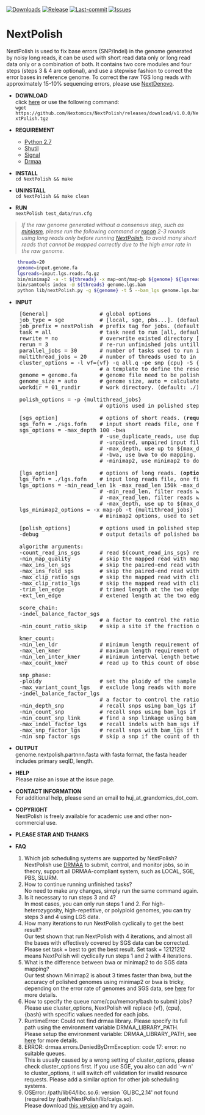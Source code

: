 [![Downloads](https://img.shields.io/github/downloads/Nextomics/NextPolish/total.svg)](https://github.com/Nextomics/NextPolish/releases/download/v1.0.0/NextPolish.tgz)
[![Release](https://img.shields.io/github/release/Nextomics/NextPolish.svg)](https://github.com/Nextomics/NextPolish/releases)
[![Last-commit](https://img.shields.io/github/last-commit/Nextomics/NextPolish.svg)](https://github.com/Nextomics/NextPolish/commits/master)
[![Issues](https://img.shields.io/github/issues/Nextomics/NextPolish.svg)](https://github.com/Nextomics/NextPolish/issues)

# NextPolish
NextPolish is used to fix base errors (SNP/Indel) in the genome generated by noisy long reads, it can be used with short read data only or long read data only or a combination of both. It contains two core modules and four steps (steps 3 & 4 are optional), and use a stepwise fashion to correct the error bases in reference genome. To correct the raw TGS long reads with approximately 15-10% sequencing errors, please use [NextDenovo](https://github.com/Nextomics/NextDenovo).

* **DOWNLOAD**  
click [here](https://github.com/Nextomics/NextPolish/releases/download/v1.0.0/NextPolish.tgz) or use the following command:  
`wget https://github.com/Nextomics/NextPolish/releases/download/v1.0.0/NextPolish.tgz`  

* **REQUIREMENT**
	* [Python 2.7](https://www.python.org/download/releases/2.7/)
	* [Shutil](https://docs.python.org/2/library/shutil.html)
	* [Signal](https://docs.python.org/2/library/signal.html)
	* [Drmaa](https://github.com/pygridtools/drmaa-python)

* **INSTALL**  
`cd NextPolish && make`

* **UNINSTALL**  
`cd NextPolish && make clean`

* **RUN**  
`nextPolish test_data/run.cfg`

>*If the raw genome generated without a consensus step, such as [miniasm](https://github.com/lh3/miniasm), please run the following command or [racon](https://github.com/isovic/racon) 2-3 rounds using long reads only before running [NextPolish](https://github.com/Nextomics/NextPolish), to avoid many short reads that cannot be mapped correctly due to the high error rate in the raw genome.*

```bash
    threads=20  
    genome=input.genome.fa
    lgsreads=input.lgs.reads.fq.gz
    bin/minimap2 -a -t ${threads} -x map-ont/map-pb ${genome} ${lgsreads}|bin/samtools view -F 0x4 -b - |bin/samtools sort - -m 2g -@ ${threads} -o genome.lgs.bam  
    bin/samtools index -@ ${threads} genome.lgs.bam  
    python lib/nextPolish.py -g ${genome} -t 5 --bam_lgs genome.lgs.bam -p ${threads} > genome.lgspolish.fa
```

* **INPUT** 

<pre>
	[General]                # global options
	job_type = sge           # [local, sge, pbs...]. (default: sge)
	job_prefix = nextPolish  # prefix tag for jobs. (default: nextPolish)
	task = all               # task need to run [all, default, best, 1, 2, 3, 4, 12, 123, 12123...], all=1234, default=12, best=12121212. (default: default)
	rewrite = no             # overwrite existed directory [yes, no]. (default: no)
	rerun = 3                # re-run unfinished jobs untill finished or reached ${rerun} loops, 0=no. (default: 3)
	parallel_jobs = 30       # number of tasks used to run in parallel. (default: 30)
	multithread_jobs = 20    # number of threads used to in a task. (default: 20)
	cluster_options = -l vf={vf} -q all.q -pe smp {cpu} -S {bash} -w n
	                         # a template to define the resource requirements for each job, which will pass to <a href="https://github.com/pygridtools/drmaa-python/wiki/FAQ">DRMAA</a> as the nativeSpecification field.
	genome = genome.fa       # genome file need to be polished. (<b>required</b>)
	genome_size = auto       # genome size, auto = calculate genome size using the input ${genome} file. (default: auto)
	workdir = 01_rundir      # work directory. (default: ./)
<!-- 	round_count = 1          # number of iterations to run NextPolish cyclically. (default: 1)
	round_mode = 2           # preset mode of iterations to run NextPolish cyclically, 1 = 1234[1234], 2 = 12[12]34, 3 = 123[123]4. (default: 2) -->
	polish_options = -p {multithread_jobs}
	                         # options used in polished step, see below.

	[sgs_option]             # options of short reads. (<b>required</b>)
	sgs_fofn = ./sgs.fofn    # input short reads file, one file one line, paired-end files should be interleaved.
	sgs_options = -max_depth 100 -bwa
	                         # -use_duplicate_reads, use duplicate pair-end reads in the analysis. (default: False)
	                         # -unpaired, unpaired input files. (default: False)
	                         # -max_depth, use up to ${max_depth} fold reads data to polish. (default: 100)
	                         # -bwa, use bwa to do mapping. 
	                         # -minimap2, use minimap2 to do mapping, which is much faster than bwa. (default: -minimap2)

	[lgs_option]             # options of long reads. (<b>optional</b>)
	lgs_fofn = ./lgs.fofn    # input long reads file, one file one line.             
	lgs_options = -min_read_len 1k -max_read_len 150k -max_depth 60
	                         # -min_read_len, filter reads with length shorter than ${min_read_len}. (default: 1k)
	                         # -max_read_len, filter reads with length longer than $ {max_read_len}, ultra-long reads usually contain lots of errors, and the mapping step requires significantly more memory and time. (default: 150k)
	                         # -max_depth, use up to ${max_depth} fold reads data to polish. (default: 60)
	lgs_minimap2_options = -x map-pb -t {multithread_jobs}
	                         # minimap2 options, used to set PacBio/Nanopore read overlap. (<b>required</b>)
	
	[polish_options]         # options used in polished step.
	-debug                   # output details of polished bases to stderr. (default: False)

	algorithm arguments:
	-count_read_ins_sgs      # read ${count_read_ins_sgs} reads to estimate the insert size of paired-end reads. (default: 10000)
	-min_map_quality         # skip the mapped read with mapping quality < ${min_map_quality}. (default: 0)
	-max_ins_len_sgs         # skip the paired-end read with insert size > ${max_ins_len_sgs}. (default: 10000)
	-max_ins_fold_sgs        # skip the paired-end read with insert size > ${max_ins_fold_sgs} * estimated_average_insert_size. (default: 5)
	-max_clip_ratio_sgs      # skip the mapped read with clipped length > ${max_clip_ratio_sgs} * full_length, used for bam_sgs. (default: 0.15)
	-max_clip_ratio_lgs      # skip the mapped read with clipped length > ${max_clip_ratio_lgs} * full_length, used for bam_lgs. (default: 0.4)
	-trim_len_edge           # trimed length at the two edges of a alignment. (default: 2)
	-ext_len_edge            # extened length at the two edges of a low quality region. (default: 2)

	score_chain:
	-indel_balance_factor_sgs 
	                         # a factor to control the ratio between indels, larger factor will produced more deletions, and vice versa. (default: 0.5)
	-min_count_ratio_skip    # skip a site if the fraction of the most genotype > ${min_count_ratio_skip}. (default: 0.8)

	kmer_count:
	-min_len_ldr             # minimum length requirement of a low depth region, which will be further processed using bam_lgs. (default: 3)
	-max_len_kmer            # maximum length requirement of a polished kmer, longer kmers will be splited. (default: 50)
	-min_len_inter_kmer      # minimum interval length between two adjacent kmers, shorter interval length will be merged. (default: 5)
	-max_count_kmer          # read up to this count of observed kmers for a polished kmer. (default: 50)

	snp_phase:
	-ploidy                  # set the ploidy of the sample of this genome. (default: 2)
	-max_variant_count_lgs   # exclude long reads with more than ${max_variant_count_lgs} variable sites, it is approximately equivalent to total error bases in the long read. (default: 150k)
	-indel_balance_factor_lgs 
	                         # a factor to control the ratio between indels, larger factor will produced more deletions, and vice versa. (default: 0.33)
	-min_depth_snp           # recall snps using bam_lgs if the total depth of this site in bam_sgs < ${min_depth_snp}. (default: 3)
	-min_count_snp           # recall snps using bam_lgs if the count of this snp in bam_sgs < ${min_count_snp}. (default: 5)
	-min_count_snp_link      # find a snp linkage using bam_lgs if the count of this linkage in bam_sgs < ${min_count_snp_link}. (default: 5)
	-max_indel_factor_lgs    # recall indels with bam_sgs if the count of the second most genotype > ${max_indel_factor_lgs} * the count of the most genotype when the most genotype is different with ref in bam_lgs. (default: 0.21)
	-max_snp_factor_lgs      # recall snps with bam_lgs if the count of the second most genotype > ${max_snp_factor_lgs} * the count of the most genotype when the most genotype is different with ref. (default: 0.53)
	-min_snp_factor_sgs      # skip a snp if the count of the second most genotype < ${min_snp_factor_sgs} * the count of the most genotype. (default: 0.34)
</pre>

* **OUTPUT**    
genome.nextpolish.partnnn.fasta with fasta format, the fasta header includes primary seqID, length.

* **HELP**   
Please raise an issue at the issue page.

* **CONTACT INFORMATION**    
For additional help, please send an email to huj_at_grandomics_dot_com.

* **COPYRIGHT**    
NextPolish is freely available for academic use and other non-commercial use. 

* **PLEASE STAR AND THANKS**    

* **FAQ**  
	1. Which job scheduling systems are supported by NextPolish?  
	NextPolish use [DRMAA](https://en.wikipedia.org/wiki/DRMAA) to submit, control, and monitor jobs, so in theory, support all DRMAA-compliant system, such as LOCAL, SGE, PBS, SLURM.
	2. How to continue running unfinished tasks?  
	No need to make any changes, simply run the same command again.
	3. Is it necessary to run steps 3 and 4?  
	In most cases, you can only run steps 1 and 2. For high-heterozygosity, high-repetitive, or polyploid genomes, you can try steps 3 and 4 using LGS data.
	4. How many iterations to run NextPolish cyclically to get the best result?  
	Our test shown that run NextPolish with 4 iterations, and almost all the bases with effectively covered by SGS data can be corrected. Please set task = best to get the best result. Set task = 12121212 means NextPolish will cyclically run steps 1 and 2 with 4 iterations.
	5. What is the difference between bwa or minimap2 to do SGS data mapping?  
	Our test shown Minimap2 is about 3 times faster than bwa, but the accuracy of polished genomes using minimap2 or bwa is tricky, depending on the error rate of genomes and SGS data, see [here](https://lh3.github.io/2018/04/02/minimap2-and-the-future-of-bwa) for more details.
	6. How to specify the queue name/cpu/memory/bash to submit jobs?  
	Please use cluster_options, NextPolish will replace {vf}, {cpu}, {bash} with specific values needed for each jobs.
	7. RuntimeError: Could not find drmaa library.  Please specify its full path using the environment variable DRMAA_LIBRARY_PATH.   
	Please setup the environment variable: DRMAA_LIBRARY_PATH, see [here](https://github.com/pygridtools/drmaa-python) for more details.
	8. ERROR: drmaa.errors.DeniedByDrmException: code 17: error: no suitable queues.    
	This is usually caused by a wrong setting of cluster_options, please check cluster_options first. If you use SGE, you also can add '-w n' to cluster_options, it will switch off validation for invalid resource requests. Please add a similar option for other job scheduling systems. 
	9. OSError: /path/lib64/libc.so.6: version `GLIBC_2.14' not found (required by /path/NextPolish/lib/calgs.so).  
	Please download [this version](https://github.com/Nextomics/NextPolish/releases/download/v1.0.0/NextPolish1.0.0-CentOS6.9.tgz) and try again.
